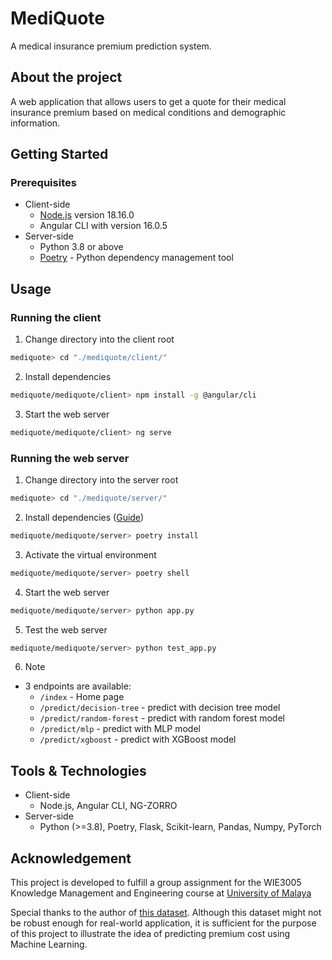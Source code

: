 # MediQuote
A medical insurance premium prediction system.

## About the project
A web application that allows users to get a quote for their medical insurance premium based on medical conditions and demographic information. 

## Getting Started

### Prerequisites
- Client-side
  - [Node.js](https://nodejs.org/en) version 18.16.0
  - Angular CLI with version 16.0.5
- Server-side
  - Python 3.8 or above
  - [Poetry](https://python-poetry.org/) - Python dependency management tool

## Usage

### Running the client

1. Change directory into the client root
```sh
mediquote> cd "./mediquote/client/"
```
2. Install dependencies
```sh
mediquote/mediquote/client> npm install -g @angular/cli
```
3. Start the web server
```sh
mediquote/mediquote/client> ng serve
```

### Running the web server

1. Change directory into the server root
```sh
mediquote> cd "./mediquote/server/"
```
2. Install dependencies ([Guide](https://python-poetry.org/docs/basic-usage/#installing-dependencies))
```sh
mediquote/mediquote/server> poetry install
```
3. Activate the virtual environment
```sh
mediquote/mediquote/server> poetry shell
```
4. Start the web server
```sh
mediquote/mediquote/server> python app.py
```
5. Test the web server
```sh
mediquote/mediquote/server> python test_app.py
```
6. Note
  - 3 endpoints are available:
    - `/index` - Home page
    - `/predict/decision-tree` - predict with decision tree model
    - `/predict/random-forest` - predict with random forest model
    - `/predict/mlp` - predict with MLP model
    - `/predict/xgboost` - predict with XGBoost model


## Tools & Technologies
- Client-side
  - Node.js, Angular CLI, NG-ZORRO
- Server-side
  - Python (>=3.8), Poetry, Flask, Scikit-learn, Pandas, Numpy, PyTorch


## Acknowledgement
This project is developed to fulfill a group assignment for the WIE3005 Knowledge Management and Engineering course at [University of Malaya](https://www.um.edu.my/)

Special thanks to the author of [this dataset](https://www.kaggle.com/datasets/tejashvi14/medical-insurance-premium-prediction). Although this dataset might not be robust enough for real-world application, it is sufficient for the purpose of this project to illustrate the idea of predicting premium cost using Machine Learning.
